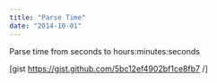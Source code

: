 ```yaml
---
title: "Parse Time"
date: "2014-10-01"
---
```


Parse time from seconds to hours:minutes:seconds

\[gist https://gist.github.com/5bc12ef4902bf1ce8fb7 /\]
